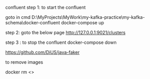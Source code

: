 
confluent
step 1: to start the confluent

goto in cmd D:\MyProjects\MyWork\my-kafka-practice\my-kafka-schema\docker-confluent
docker-compose up



step 2: goto the below page
http://127.0.0.1:9021/clusters

step 3 : to stop the confluent
docker-compose down



https://github.com/DiUS/java-faker

to remove images

docker rm <<imageid>>